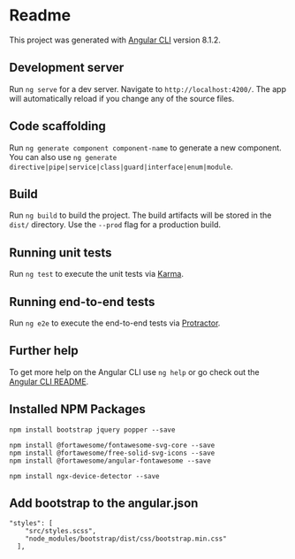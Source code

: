 # Readme

This project was generated with [Angular CLI](https://github.com/angular/angular-cli) version 8.1.2.

## Development server

Run `ng serve` for a dev server. Navigate to `http://localhost:4200/`. The app will automatically reload if you change any of the source files.

## Code scaffolding

Run `ng generate component component-name` to generate a new component. You can also use `ng generate directive|pipe|service|class|guard|interface|enum|module`.

## Build

Run `ng build` to build the project. The build artifacts will be stored in the `dist/` directory. Use the `--prod` flag for a production build.

## Running unit tests

Run `ng test` to execute the unit tests via [Karma](https://karma-runner.github.io).

## Running end-to-end tests

Run `ng e2e` to execute the end-to-end tests via [Protractor](http://www.protractortest.org/).

## Further help

To get more help on the Angular CLI use `ng help` or go check out the [Angular CLI README](https://github.com/angular/angular-cli/blob/master/README.md).

## Installed NPM Packages
```
npm install bootstrap jquery popper --save

npm install @fortawesome/fontawesome-svg-core --save
npm install @fortawesome/free-solid-svg-icons --save
npm install @fortawesome/angular-fontawesome --save

npm install ngx-device-detector --save
```
## Add bootstrap to the angular.json
```
"styles": [
    "src/styles.scss",
    "node_modules/bootstrap/dist/css/bootstrap.min.css"
  ],
```
